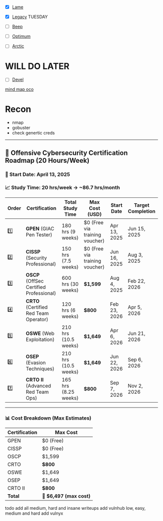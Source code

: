 
- [x] [Lame](Lame.md)
- [x] [Legacy](Legacy.md)
TUESDAY
- [ ] [Beep](Beep)
- [ ] [Optimum](Optimum)
- [ ] [Arctic](Arctic)















# WILL DO LATER
- [ ] [Devel](Devel)








[mind map oco](https://orange-cyberdefense.github.io/ocd-mindmaps/img/mindmap_ad_dark_classic_2025.03.excalidraw.svg)


# Recon

- nmap
- gobuster
- check genertic creds
---

## 🧠 Offensive Cybersecurity Certification Roadmap (20 Hours/Week)

### 📅 Start Date: **April 13, 2025**  
### 📈 Study Time: **20 hrs/week** → **~86.7 hrs/month**

| Order | Certification | Total Study Time | Max Cost (USD) | Start Date | Target Completion |
|-------|----------------|------------------|----------------|------------|-------------------|
| 1️⃣ | **GPEN** (GIAC Pen Tester) | 180 hrs (9 weeks) | $0 (Free via training voucher) | Apr 13, 2025 | Jun 15, 2025 |
| 2️⃣ | **CISSP** (Security Professional) | 150 hrs (7.5 weeks) | $0 (Free via training voucher) | Jun 16, 2025 | Aug 3, 2025 |
| 3️⃣ | **OSCP** (OffSec Certified Professional) | 600 hrs (30 weeks) | **$1,599** | Aug 4, 2025 | Feb 22, 2026 |
| 4️⃣ | **CRTO** (Certified Red Team Operator) | 120 hrs (6 weeks) | **$800** | Feb 23, 2026 | Apr 5, 2026 |
| 5️⃣ | **OSWE** (Web Exploitation) | 210 hrs (10.5 weeks) | **$1,649** | Apr 6, 2026 | Jun 21, 2026 |
| 6️⃣ | **OSEP** (Evasion Techniques) | 210 hrs (10.5 weeks) | **$1,649** | Jun 22, 2026 | Sep 6, 2026 |
| 7️⃣ | **CRTO II** (Advanced Red Team Ops) | 165 hrs (8.25 weeks) | **$800** | Sep 7, 2026 | Nov 2, 2026 |

---

### 📊 Cost Breakdown (Max Estimates)

| Certification | Max Cost |
|---------------|----------|
| GPEN | $0 (Free) |
| CISSP | $0 (Free) |
| OSCP | $1,599 |
| CRTO | **$800** |
| OSWE | $1,649 |
| OSEP | $1,649 |
| CRTO II | **$800** |
| **Total** | **💸 $6,497 (max cost)** |





todo
add all medium, hard and insane writeups
add vulnhub low, easy, medium and hard
add vulnyx